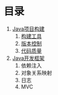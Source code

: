 # 目录

1. [Java项目构建](/ch-1/README.md)
   1. [构建工具](/ch-1/构建工具.md "构建工具")
   2. [版本控制](/ch-1/版本控制.md)
   3. [代码质量](/ch-1/代码质量.md)
2. [Java开发框架](/ch-2/README.md "开发框架")
   1. 依赖注入
   2. 对象关系映射
   3. 日志
   4. MVC



